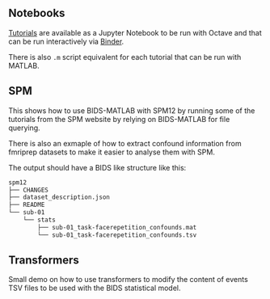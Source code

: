 ## Notebooks

[Tutorials](https://github.com/bids-standard/bids-matlab/blob/master/demos/notebooks/tutorial.ipynb)
are available as a Jupyter Notebook to be run with Octave and that can be run interactively via
[Binder](https://mybinder.org/v2/gh/bids-standard/bids-matlab/master?filepath=examples/tutorial.ipynb).

There is also `.m` script equivalent for each tutorial that can be run with MATLAB.

## SPM

This shows how to use BIDS-MATLAB with SPM12 by running some of the tutorials
from the SPM website by relying on BIDS-MATLAB for file querying.

There is also an exmaple of how to extract confound information from fmriprep datasets
to make it easier to analyse them with SPM.

The output should have a BIDS like structure like this:

```bash
spm12
├── CHANGES
├── dataset_description.json
├── README
└── sub-01
    └── stats
        ├── sub-01_task-facerepetition_confounds.mat
        └── sub-01_task-facerepetition_confounds.tsv
```

## Transformers

Small demo on how to use transformers to modify the content of events TSV files
to be used with the BIDS statistical model.
